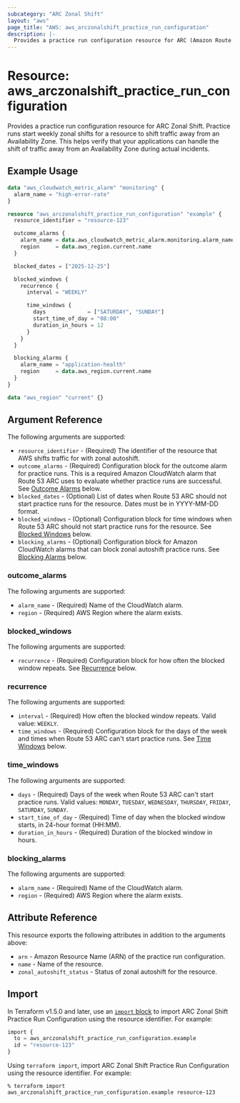 ```yaml
---
subcategory: "ARC Zonal Shift"
layout: "aws"
page_title: "AWS: aws_arczonalshift_practice_run_configuration"
description: |-
  Provides a practice run configuration resource for ARC (Amazon Route 53 Application Recovery Controller) Zonal Shift.
---
```


# Resource: aws_arczonalshift_practice_run_configuration

Provides a practice run configuration resource for ARC Zonal Shift. Practice runs start weekly zonal shifts for a resource to shift traffic away from an Availability Zone. This helps verify that your applications can handle the shift of traffic away from an Availability Zone during actual incidents.

## Example Usage

```terraform
data "aws_cloudwatch_metric_alarm" "monitoring" {
  alarm_name = "high-error-rate"
}

resource "aws_arczonalshift_practice_run_configuration" "example" {
  resource_identifier = "resource-123"

  outcome_alarms {
    alarm_name = data.aws_cloudwatch_metric_alarm.monitoring.alarm_name
    region     = data.aws_region.current.name
  }

  blocked_dates = ["2025-12-25"]

  blocked_windows {
    recurrence {
      interval = "WEEKLY"

      time_windows {
        days             = ["SATURDAY", "SUNDAY"]
        start_time_of_day = "08:00"
        duration_in_hours = 12
      }
    }
  }

  blocking_alarms {
    alarm_name = "application-health"
    region     = data.aws_region.current.name
  }
}

data "aws_region" "current" {}
```

## Argument Reference

The following arguments are supported:

* `resource_identifier` - (Required) The identifier of the resource that AWS shifts traffic for with zonal autoshift.
* `outcome_alarms` - (Required) Configuration block for the outcome alarm for practice runs. This is a required Amazon CloudWatch alarm that Route 53 ARC uses to evaluate whether practice runs are successful. See [Outcome Alarms](#outcome_alarms) below.
* `blocked_dates` - (Optional) List of dates when Route 53 ARC should not start practice runs for the resource. Dates must be in YYYY-MM-DD format.
* `blocked_windows` - (Optional) Configuration block for time windows when Route 53 ARC should not start practice runs for the resource. See [Blocked Windows](#blocked_windows) below.
* `blocking_alarms` - (Optional) Configuration block for Amazon CloudWatch alarms that can block zonal autoshift practice runs. See [Blocking Alarms](#blocking_alarms) below.

### outcome_alarms

The following arguments are supported:

* `alarm_name` - (Required) Name of the CloudWatch alarm.
* `region` - (Required) AWS Region where the alarm exists.

### blocked_windows

The following arguments are supported:

* `recurrence` - (Required) Configuration block for how often the blocked window repeats. See [Recurrence](#recurrence) below.

### recurrence

The following arguments are supported:

* `interval` - (Required) How often the blocked window repeats. Valid value: `WEEKLY`.
* `time_windows` - (Required) Configuration block for the days of the week and times when Route 53 ARC can't start practice runs. See [Time Windows](#time_windows) below.

### time_windows

The following arguments are supported:

* `days` - (Required) Days of the week when Route 53 ARC can't start practice runs. Valid values: `MONDAY`, `TUESDAY`, `WEDNESDAY`, `THURSDAY`, `FRIDAY`, `SATURDAY`, `SUNDAY`.
* `start_time_of_day` - (Required) Time of day when the blocked window starts, in 24-hour format (HH:MM).
* `duration_in_hours` - (Required) Duration of the blocked window in hours.

### blocking_alarms

The following arguments are supported:

* `alarm_name` - (Required) Name of the CloudWatch alarm.
* `region` - (Required) AWS Region where the alarm exists.

## Attribute Reference

This resource exports the following attributes in addition to the arguments above:

* `arn` - Amazon Resource Name (ARN) of the practice run configuration.
* `name` - Name of the resource.
* `zonal_autoshift_status` - Status of zonal autoshift for the resource.

## Import

In Terraform v1.5.0 and later, use an [`import` block](https://developer.hashicorp.com/terraform/language/import) to import ARC Zonal Shift Practice Run Configuration using the resource identifier. For example:

```terraform
import {
  to = aws_arczonalshift_practice_run_configuration.example
  id = "resource-123"
}
```

Using `terraform import`, import ARC Zonal Shift Practice Run Configuration using the resource identifier. For example:

```console
% terraform import aws_arczonalshift_practice_run_configuration.example resource-123
```